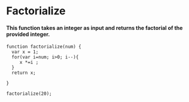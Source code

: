 # Factorialize
#### This function takes an integer as input and returns the factorial of the provided integer.
```
function factorialize(num) {
  var x = 1;
  for(var i=num; i>0; i--){
     x *=i ;
  }
  return x;
  
}

factorialize(20);

```